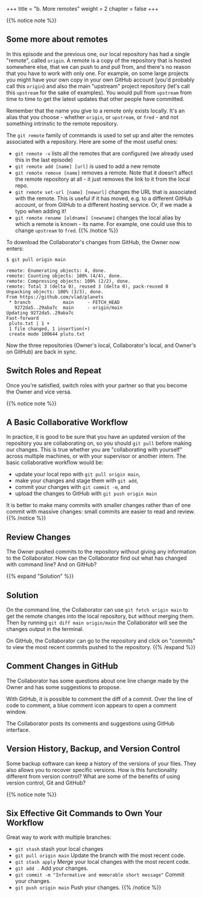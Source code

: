 +++
title = "b. More remotes"
weight = 2
chapter = false
+++

{{% notice note %}}
## Some more about remotes

 In this episode and the previous one, our local repository has had
 a single "remote", called `origin`. A remote is a copy of the repository
 that is hosted somewhere else, that we can push to and pull from, and 
 there's no reason that you have to work with only one. For example, 
 on some large projects you might have your own copy in your own GitHub
 account (you'd probably call this `origin`) and also the main "upstream"
 project repository (let's call this `upstream` for the sake of examples).
 You would pull from `upstream` from time to 
 time to get the latest updates that other people have committed.

 Remember that the name you give to a remote only exists locally. It's
 an alias that you choose - whether `origin`, or `upstream`, or `fred` -
 and not something intrinstic to the remote repository.

 The `git remote` family of commands is used to set up and alter the remotes
 associated with a repository. Here are some of the most useful ones:

 * `git remote -v` lists all the remotes that are configured (we already used
 this in the last episode)
 * `git remote add [name] [url]` is used to add a new remote
 * `git remote remove [name]` removes a remote. Note that it doesn't affect the 
 remote repository at all - it just removes the link to it from the local repo.
 * `git remote set-url [name] [newurl]` changes the URL that is associated 
 with the remote. This is useful if it has moved, e.g. to a different GitHub
 account, or from GitHub to a different hosting service. Or, if we made a typo when
 adding it!
 * `git remote rename [oldname] [newname]` changes the local alias by which a remote 
 is known - its name. For example, one could use this to change `upstream` to `fred`.
{{% /notice %}}

To download the Collaborator's changes from GitHub, the Owner now enters:

```Bash
$ git pull origin main
```


```
remote: Enumerating objects: 4, done.
remote: Counting objects: 100% (4/4), done.
remote: Compressing objects: 100% (2/2), done.
remote: Total 3 (delta 0), reused 3 (delta 0), pack-reused 0
Unpacking objects: 100% (3/3), done.
From https://github.com/vlad/planets
 * branch            main     - FETCH_HEAD
   9272da5..29aba7c  main     - origin/main
Updating 9272da5..29aba7c
Fast-forward
 pluto.txt | 1 +
 1 file changed, 1 insertion(+)
 create mode 100644 pluto.txt
```


Now the three repositories (Owner's local, Collaborator's local, and Owner's on
GitHub) are back in sync. 

## Switch Roles and Repeat

 Once you're satisfied, switch roles with your partner so 
 that you become the Owner and vice versa.

{{% notice note %}}
## A Basic Collaborative Workflow

 In practice, it is good to be sure that you have an updated version of the
 repository you are collaborating on, so you should `git pull` before making
 our changes. This is true whether you are "collaborating with yourself" across
 multiple machines, or with your supervisor or another intern.
 The basic collaborative workflow would be:

 * update your local repo with `git pull origin main`,
 * make your changes and stage them with `git add`,
 * commit your changes with `git commit -m`, and
 * upload the changes to GitHub with `git push origin main`

 It is better to make many commits with smaller changes rather than
 of one commit with massive changes: small commits are easier to
 read and review.
{{% /notice %}}


## Review Changes

 The Owner pushed commits to the repository without giving any information
 to the Collaborator. How can the Collaborator find out what has changed with
 command line? And on GitHub?

{{% expand "Solution" %}}
  ## Solution
  On the command line, the Collaborator can use ```git fetch origin main```
  to get the remote changes into the local repository, but without merging
  them. Then by running ```git diff main origin/main``` the Collaborator
  will see the changes output in the terminal.
 
  On GitHub, the Collaborator can go to the repository and click on 
  "commits" to view the most recent commits pushed to the repository.
{{% /expand %}}


## Comment Changes in GitHub

 The Collaborator has some questions about one line change made by the Owner and
 has some suggestions to propose.

 With GitHub, it is possible to comment the diff of a commit. Over the line of
 code to comment, a blue comment icon appears to open a comment window.

 The Collaborator posts its comments and suggestions using GitHub interface.

## Version History, Backup, and Version Control

 Some backup software can keep a history of the versions of your files. They also
 allows you to recover specific versions. How is this functionality different from version control?
 What are some of the benefits of using version control, Git and GitHub?

{{% notice note %}}
## Six Effective Git Commands to Own Your Workflow 

 Great way to work with multiple branches:
 * `git stash` stash your local changes
 * `git pull origin main` Update the branch with the most recent code.
 * `git stash apply` Merge your local changes with the most recent code.
 * `git add .` Add your changes.
 * `git commit -m "Informative and memorable short message"` Commit your changes.
 * `git push origin main` Push your changes.
{{% /notice %}}
